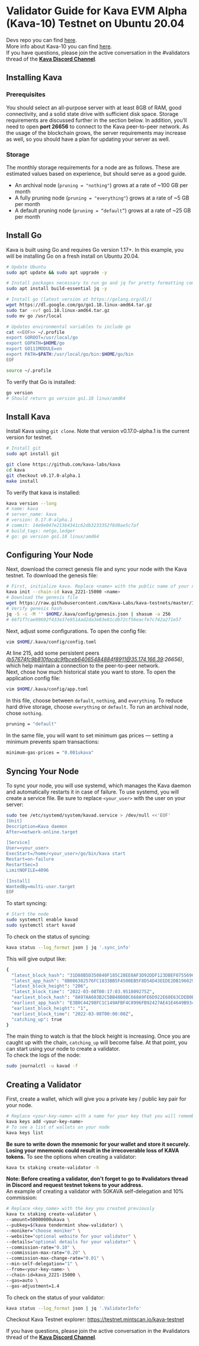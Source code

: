 # Validator Guide for Kava EVM Alpha (Kava-10) Testnet on Ubuntu 20.04
Devs repo you can find [here](https://github.com/Kava-Labs/kava-testnets/tree/master/15000).   
More info about Kava-10 you can find [here](https://medium.com/kava-labs/kava-10-kava-network-1-0-ba9195a029b7).  
If you have questions, please join the active conversation in the #validators thread of the [__Kava Discord Channel__](https://discord.com/invite/kQzh3Uv).
## Installing Kava

### Prerequisites
You should select an all-purpose server with at least 8GB of RAM, good connectivity, and a solid state drive with sufficient disk space. Storage requirements are discussed further in the section below. In addition, you’ll need to open **port 26656** to connect to the Kava peer-to-peer network. As the usage of the blockchain grows, the server requirements may increase as well, so you should have a plan for updating your server as well.

### Storage
The monthly storage requirements for a node are as follows. These are estimated values based on experience, but should serve as a good guide.

- An archival node (`pruning = "nothing"`) grows at a rate of ~100 GB per month
- A fully pruning node (`pruning = "everything"`) grows at a rate of ~5 GB per month
- A default pruning node (`pruning = “default”`) grows at a rate of ~25 GB per month

## Install Go
Kava is built using Go and requires Go version 1.17+. In this example, you will be installing Go on a fresh install on Ubuntu 20.04.

```bash
# Update Ubuntu
sudo apt update && sudo apt upgrade -y

# Install packages necessary to run go and jq for pretty formatting command line outputs
sudo apt install build-essential jq -y

# Install go (latest version at https://golang.org/dl/)
wget https://dl.google.com/go/go1.18.linux-amd64.tar.gz 
sudo tar -xvf go1.18.linux-amd64.tar.gz
sudo mv go /usr/local

# Updates environmental variables to include go
cat <<EOF>> ~/.profile
export GOROOT=/usr/local/go
export GOPATH=$HOME/go
export GO111MODULE=on
export PATH=$PATH:/usr/local/go/bin:$HOME/go/bin
EOF

source ~/.profile
```
To verify that Go is installed:
```bash
go version
# Should return go version go1.18 linux/amd64
```
## Install Kava
Install Kava using `git clone`. Note that version v0.17.0-alpha.1 is the current version for testnet.
```bash
# Install git
sudo apt install git

git clone https://github.com/kava-labs/kava
cd kava
git checkout v0.17.0-alpha.1
make install
```
To verify that kava is installed:
```bash
kava version --long
# name: kava
# server_name: kava
# version: 0.17.0-alpha.1
# commit: 14e9e047e213b4341c62db3233352f8d0ae5c7af
# build_tags: netgo,ledger
# go: go version go1.18 linux/amd64
```
## Configuring Your Node
Next, download the correct genesis file and sync your node with the Kava testnet. To download the genesis file:
```bash
# First, initialize kava. Replace <name> with the public name of your node
kava init --chain-id kava_2221-15000 <name>
# Download the genesis file
wget https://raw.githubusercontent.com/Kava-Labs/kava-testnets/master/15000/genesis.json -O ~/.kava/config/genesis.json
# Verify genesis hash
jq -S -c -M '' $HOME/.kava/config/genesis.json | shasum -a 256
# 66f1f7cae99692f433e37e9514ad2da3e83e01cdb72cf56eacfe7c742a271e57
```
Next,  adjust some configurations. To open the config file:
```bash
vim $HOME/.kava/config/config.toml
```
At line 215, add some persistent peers *(b57674fc9b810facdc9fbceb64065484884f8911@35.174.166.39:26656)*, which help maintain a connection to the peer-to-peer network.  
Next, chose how much historical state you want to store. To open the application config file:
```bash
vim $HOME/.kava/config/app.toml
```
In this file, choose between `default`, `nothing`, and `everything`. To reduce hard drive storage, choose `everything` or `default`. To run an archival node, chose `nothing`.
```bash
pruning = "default"
```
In the same file, you will want to set minimum gas prices — setting a minimum prevents spam transactions:
```bash
minimum-gas-prices = "0.001ukava"
```
## Syncing Your Node
To sync your node, you will use systemd, which manages the Kava daemon and automatically restarts it in case of failure. To use systemd, you will create a service file. Be sure to replace `<your_user>` with the user on your server:
```bash
sudo tee /etc/systemd/system/kavad.service > /dev/null <<'EOF'
[Unit]
Description=Kava daemon
After=network-online.target

[Service]
User=<your_user>
ExecStart=/home/<your_user>/go/bin/kava start
Restart=on-failure
RestartSec=3
LimitNOFILE=4096

[Install]
WantedBy=multi-user.target
EOF
```
To start syncing:
```bash
# Start the node
sudo systemctl enable kavad
sudo systemctl start kavad
```
To check on the status of syncing:
```bash
kava status --log_format json | jq '.sync_info'
```
This will give output like:
```bash
{
  "latest_block_hash": "31D88B5D350840F185C28EE0AF3D92DDF123DBEF075569C65AD61BEC2893E391",
  "latest_app_hash": "8B086382576FC1833BB5F4500EB5F8D54D43EEDE2DB1960298C88D5D63DF3700",
  "latest_block_height": "206",
  "latest_block_time": "2022-03-08T00:17:03.951809275Z",
  "earliest_block_hash": "8A97AA603B2C5BB48B8BC668A9FE6D922E60E63CDEB0BDE51C3F67672F13626F",
  "earliest_app_hash": "E3B0C44298FC1C149AFBF4C8996FB92427AE41E4649B934CA495991B7852B855",
  "earliest_block_height": "1",
  "earliest_block_time": "2022-03-08T00:00:00Z",
  "catching_up": true
}
```
The main thing to watch is that the block height is increasing. Once you are caught up with the chain, `catching_up` will become false. At that point, you can start using your node to create a validator.  
To check the logs of the node:
```bash
sudo journalctl -u kavad -f
```
## Creating a Validator
First, create a wallet, which will give you a private key / public key pair for your node.
```bash
# Replace <your-key-name> with a name for your key that you will remember
kava keys add <your-key-name>
# To see a list of wallets on your node
kava keys list
```
**Be sure to write down the mnemonic for your wallet and store it securely. Losing your mnemonic could result in the irrecoverable loss of KAVA tokens.**
To see the options when creating a validator:
```bash
kava tx staking create-validator -h
```
**Note: Before creating a validator, don't forget to go to #validators thread in Discord and request testnet tokens to your address.**   
An example of creating a validator with 50KAVA self-delegation and 10% commission:
```bash
# Replace <key_name> with the key you created previously
kava tx staking create-validator \
--amount=50000000ukava \
--pubkey=$(kava tendermint show-validator) \
--moniker="choose moniker" \
--website="optional website for your validator" \
--details="optional details for your validator" \
--commission-rate="0.10" \
--commission-max-rate="0.20" \
--commission-max-change-rate="0.01" \
--min-self-delegation="1" \
--from=<your-key-name> \
--chain-id=kava_2221-15000 \
--gas=auto \
--gas-adjustment=1.4
```
To check on the status of your validator:
```bash
kava status --log_format json | jq '.ValidatorInfo'
```
Checkout Kava Testnet explorer: https://testnet.mintscan.io/kava-testnet

If you have questions, please join the active conversation in the #validators thread of the [__Kava Discord Channel__](https://discord.com/invite/kQzh3Uv).
